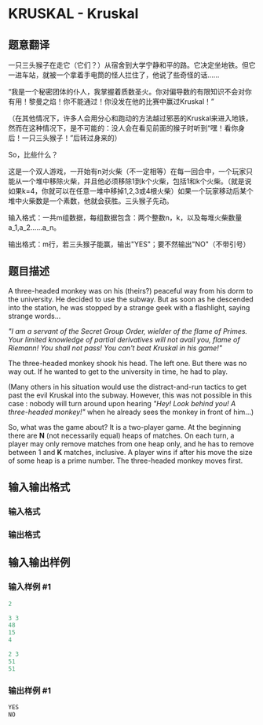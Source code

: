 # KRUSKAL - Kruskal

## 题意翻译

一只三头猴子在走它（它们？）从宿舍到大学宁静和平的路。它决定坐地铁。但它一进车站，就被一个拿着手电筒的怪人拦住了，他说了些奇怪的话……

“我是一个秘密团体的仆人，我掌握着质数圣火。你对偏导数的有限知识不会对你有用！黎曼之焰！你不能通过！你没发在他的比赛中赢过Kruskal！”

（在其他情况下，许多人会用分心和跑动的方法越过邪恶的Kruskal来进入地铁，然而在这种情况下，是不可能的：没人会在看见前面的猴子时听到“嘿！看你身后！一只三头猴子！”后转过身来的）

So，比些什么？

这是一个双人游戏，一开始有n对火柴（不一定相等）在每一回合中，一个玩家只能从一个堆中移除火柴，并且他必须移除1到k个火柴，包括1和k个火柴。（就是说如果k=4，你就可以在任意一堆中移掉1,2,3或4根火柴）如果一个玩家移动后某个堆中火柴数是一个素数，他就会获胜。三头猴子先动。

输入格式：一共m组数据，每组数据包含：两个整数n，k，以及每堆火柴数量a_1,a_2……a_n。

输出格式：m行，若三头猴子能赢，输出"YES"；要不然输出"NO"（不带引号）

## 题目描述

A three-headed monkey was on his (theirs?) peaceful way from his dorm to the university. He decided to use the subway. But as soon as he descended into the station, he was stopped by a strange geek with a flashlight, saying strange words...

_"I am a servant of the Secret Group Order, wielder of the flame of Primes. Your limited knowledge of partial derivatives will not avail you, flame of Riemann! You shall not pass! You can't beat Kruskal in his game!"_

The three-headed monkey shook his head. The left one. But there was no way out. If he wanted to get to the university in time, he had to play.

(Many others in his situation would use the distract-and-run tactics to get past the evil Kruskal into the subway. However, this was not possible in this case : nobody will turn around upon hearing _"Hey! Look behind you! A three-headed monkey!"_ when he already sees the monkey in front of him...)

So, what was the game about? It is a two-player game. At the beginning there are **N** (not necessarily equal) heaps of matches. On each turn, a player may only remove matches from one heap only, and he has to remove between 1 and **K** matches, inclusive. A player wins if after his move the size of some heap is a prime number. The three-headed monkey moves first.

## 输入输出格式

### 输入格式

### 输出格式

## 输入输出样例

### 输入样例 #1

```cpp
2

3 3
48
15
4

2 3
51
51
```


### 输出样例 #1

```cpp
YES
NO
```


